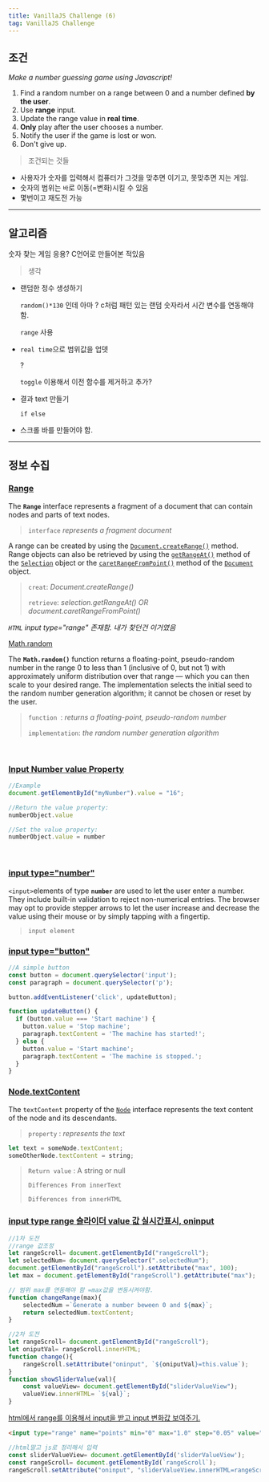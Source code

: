 ```yaml
---
title: VanillaJS Challenge (6)
tag: VanillaJS Challenge
---
```




## 조건

_Make a number guessing game using Javascript!_

1. Find a random number on a range between 0 and a number defined **by the user**.
2. Use **range** input.
3. Update the range value in **real time**.
4. **Only** play after the user chooses a number.
5. Notify the user if the game is lost or won.
6. Don't give up.

   

> 조건되는 것들

+ 사용자가 숫자를 입력해서 컴퓨터가 그것을 맞추면 이기고, 못맞추면 지는 게임.
+ 숫자의 범위는 `바`로 이동(=변화)시킬 수 있음
+ 몇번이고 재도전 가능



---

## 알고리즘

숫자 찾는 게임 응용? C언어로 만들어본 적있음

> 생각

+ 랜덤한 정수 생성하기

  `random()*130` 인데 아마 ? c처럼 패턴 있는 랜덤 숫자라서 시간 변수를 연동해야함.

  `range` 사용

+ `real time`으로 범위값을 업뎃

  ?

  `toggle` 이용해서 이전 함수를 제거하고 추가? 

+ 결과 text 만들기

  `if else`

+ 스크롤 바를 만들어야 함.



---

## 정보 수집

### [Range](https://developer.mozilla.org/ko/docs/Web/API/Range)

The **`Range`** interface represents a fragment of a document that can contain nodes and parts of text nodes.

> `interface` _represents a fragment document_  

A range can be created by using the [`Document.createRange()`](https://developer.mozilla.org/en-US/docs/Web/API/Document/createRange) method. Range objects can also be retrieved by using the [`getRangeAt()`](https://developer.mozilla.org/en-US/docs/Web/API/Selection/getRangeAt) method of the [`Selection`](https://developer.mozilla.org/en-US/docs/Web/API/Selection) object or the [`caretRangeFromPoint()`](https://developer.mozilla.org/en-US/docs/Web/API/Document/caretRangeFromPoint) method of the [`Document`](https://developer.mozilla.org/en-US/docs/Web/API/Document) object.

> `creat`: _Document.createRange()_
>
> `retrieve`: _selection.getRangeAt()  OR  document.caretRangeFromPoint()_

_`HTML` input type="range" 존재함. 내가 찾던건 이거였음_

   

[Math.random](https://developer.mozilla.org/en-US/docs/Web/JavaScript/Reference/Global_Objects/Math/random)

The **`Math.random()`** function returns a floating-point, pseudo-random number in the range 0 to less than 1 (inclusive of 0, but not 1) with approximately uniform distribution over that range — which you can then scale to your desired range. The implementation selects the initial seed to the random number generation algorithm; it cannot be chosen or reset by the user.

> `function `: _returns a floating-point, pseudo-random number_
>
> `implementation`:  _the random number generation algorithm_

​    

### [Input Number value Property](https://www.w3schools.com/jsref/prop_number_value.asp)

```js
//Example
document.getElementById("myNumber").value = "16";

//Return the value property:
numberObject.value

//Set the value property:
numberObject.value = number
```

​    

### [input type="number"](https://developer.mozilla.org/en-US/docs/Web/HTML/Element/input/number)

`<input>`elements of type **`number`** are used to let the user enter a number. They include built-in validation to reject non-numerical entries. The browser may opt to provide stepper arrows to let the user increase and decrease the value using their mouse or by simply tapping with a fingertip.

> `input element`

### [input type="button"](https://developer.mozilla.org/en-US/docs/Web/HTML/Element/input/button)

```js
//A simple button
const button = document.querySelector('input');
const paragraph = document.querySelector('p');

button.addEventListener('click', updateButton);

function updateButton() {
  if (button.value === 'Start machine') {
    button.value = 'Stop machine';
    paragraph.textContent = 'The machine has started!';
  } else {
    button.value = 'Start machine';
    paragraph.textContent = 'The machine is stopped.';
  }
}
```



### [Node.textContent](https://developer.mozilla.org/en-US/docs/Web/API/Node/textContent)

The `textContent` property of the [`Node`](https://developer.mozilla.org/en-US/docs/Web/API/Node) interface represents the text content of the node and its descendants.

> `property` :   _represents the text_

```js
let text = someNode.textContent;
someOtherNode.textContent = string;
```

> `Return value` : A string or null
>
> `Differences From innerText`
>
> `Differences from innerHTML`

   

### [input type range 슬라이더 value 값 실시간표시, oninput](https://doolyit.tistory.com/52)

```js
//1차 도전
//range 값조정
let rangeScroll= document.getElementById("rangeScroll");
let selectedNum= document.querySelector(".selectedNum");
document.getElementById("rangeScroll").setAttribute("max", 100);
let max = document.getElementById("rangeScroll").getAttribute("max");

// 범위 max를 연동해야 함 =max값을 변동시켜야함.
function changeRange(max){
    selectedNum =`Generate a number beween 0 and ${max}`;
    return selectedNum.textContent;
}

//2차 도전
let rangeScroll= document.getElementById("rangeScroll");
let oniputVal= rangeScroll.innerHTML;
function change(){
    rangeScroll.setAttribute("oninput", `${oniputVal}=this.value`);
}
function showSliderValue(val){
    const valueView= document.getElementById("sliderValueView");
    valueView.innerHTML= `${val}`;
}
```

   

[html에서 range를 이용해서 input을 받고 input 변화값 보여주기.](https://frhyme.github.io/html/html_range_oninput/)

```html
<input type="range" name="points" min="0" max="1.0" step="0.05" value="0" oninput="document.getElementById('value1').innerHTML=this.value;">
```

```js
//html말고 js로 정리해서 입력
const sliderValueView= document.getElementById('sliderValueView');
const rangeScroll= document.getElementById(`rangeScroll`);
rangeScroll.setAttribute("oninput", "sliderValueView.innerHTML=rangeScroll.value");
```



